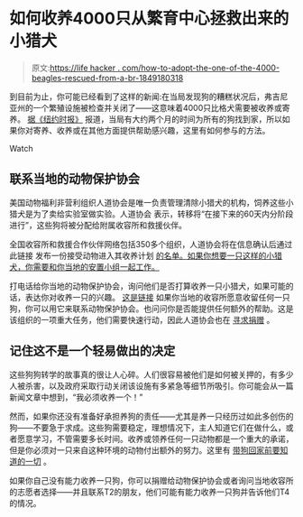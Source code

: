 # 如何收养4000只从繁育中心拯救出来的小猎犬

> 原文:[https://life hacker . com/how-to-adopt-the-one-of-the-4000-beagles-rescued-from-a-br-1849180318](https://lifehacker.com/how-to-adopt-one-of-the-4-000-beagles-rescued-from-a-br-1849180318)

到目前为止，你可能已经看到了这样的新闻:在当局发现狗的糟糕状况后，弗吉尼亚州的一个繁殖设施被检查并关闭了——这意味着4000只比格犬需要被收养或寄养。 [据《纽约时报》](https://www.nytimes.com/2022/07/12/us/envigo-beagles-breeder-adoption.html) 报道，当局有大约两个月的时间为所有的狗找到家，所以如果你对寄养、收养或在其他方面提供帮助感兴趣，这里有如何参与的方法。

Watch

## **联系当地的动物保护协会**

美国动物福利非营利组织人道协会是唯一负责管理清除小猎犬的机构，饲养这些小猎犬是为了卖给实验室做实验。人道协会 表示，转移将“在接下来的60天内分阶段进行”，这些狗将被分配给附属收容所和救援伙伴。

全国收容所和救援合作伙伴网络包括350多个组织，人道协会将在信息确认后通过此链接 发布一份接受动物进入其收养计划 [的名单。如果你想要一只这样的小猎犬，你需要和你当地的安置小组一起工作。](https://www.humanesociety.org/4000beagles#partners)

打电话给你当地的动物保护协会，询问他们是否打算收养一只小猎犬，如果可能的话，表达你对收养一只的兴趣。 [这是链接](https://www.humanesociety.org/webforms/beaglecontact) 如果你当地的收容所愿意收留任何一只狗，你可以用它来联系动物保护协会。也问问你是否能提供任何额外的帮助。这是该组织的一项重大任务，他们需要快速行动，因此人道协会也在 [寻求捐赠](https://secured.humanesociety.org/page/82211/donate/1?ea.tracking.id=web_campaignpage_arrt_envigo_0722&_gl=1*ds779s*_ga*NTM4ODM5ODQ3LjE2NTc4MzExNzc.*_ga_DGPX92WLR5*MTY1NzgzMTE3Ni4xLjEuMTY1NzgzMTQ5NC42MA..*_fplc*azRGenlVQTdDdGVEMjdWQ1pKVUYlMkZiaEFQS0tydDRNSDRva0k2b0NrcWl6dTVPdklpZjhzYjBVJTJGZjQ5cEo3TFhZU2pwN0tMOHVlZDJVa282akZ3YXRwdUYxdVJLNjY3TjkxdGNyTDRZUEZIbHpHZWljdXhvdVVINXZmd2NBUSUzRCUzRA..) 。

## **记住这不是一个轻易做出的决定**

这些狗狗转学的故事真的很让人心碎。人们很容易被他们是如何被关押的，有多少人被杀害，以及政府采取行动关闭该设施有多紧急等细节所吸引。你可能会从一篇新闻文章中想到，“我必须收养一个！”

然而，如果你还没有准备好承担养狗的责任——尤其是养一只经历过如此多创伤的狗——不要急于求成。这些狗需要稳定，理想情况下，主人知道它们在做什么，或者愿意学习，不管需要多长时间。收养或领养任何一只动物都是一个重大的承诺，但是你必须对一只来自这种环境的动物付出额外的努力。这里有 [带狗回家前要知道的一切](https://lifehacker.com/everything-you-should-know-before-you-bring-a-dog-home-1786968286) 。

如果你自己没有能力收养一只狗，你可以捐赠给动物保护协会或者询问当地收容所的志愿者选择——并且联系T2的朋友，他们可能有能力收养一只狗并告诉他们T4的情况。